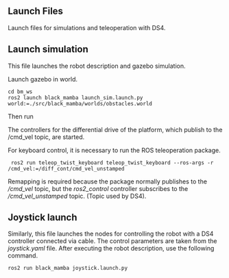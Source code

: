 ## Launch Files

Launch files for simulations and teleoperation with DS4.

## Launch simulation

This file launches the robot description and gazebo simulation.

Launch gazebo in world.

```
cd bm_ws
ros2 launch black_mamba launch_sim.launch.py world:=./src/black_mamba/worlds/obstacles.world
```
Then run 

The controllers for the differential drive of the platform, which publish to the /cmd_vel topic, are started.

For keyboard control, it is necessary to run the ROS teleoperation package.

```
 ros2 run teleop_twist_keyboard teleop_twist_keyboard --ros-args -r /cmd_vel:=/diff_cont/cmd_vel_unstamped
```

Remapping is required because the package normally publishes to the */cmd_vel* topic, but the *ros2_control* controller subscribes to the */cmd_vel_unstamped* topic. (Topic used by DS4).

## Joystick launch

Similarly, this file launches the nodes for controlling the robot with a DS4 controller connected via cable. The control parameters are taken from the *joystick.yaml* file. After executing the robot description, use the following command.

```
ros2 run black_mamba joystick.launch.py
```

